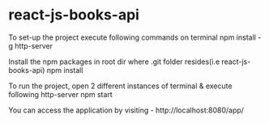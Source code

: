 # react-js-books-api


To set-up the project execute following commands on terminal
npm install -g http-server

Install the npm packages in root dir where .git folder resides(i.e react-js-books-api)
npm install


To run the project, open 2 different instances of terminal & execute following
http-server
npm start


You can access the application by visiting - http://localhost:8080/app/
